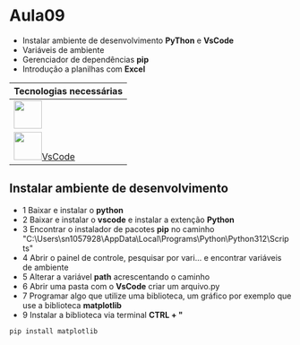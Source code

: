 # Aula09
- Instalar ambiente de desenvolvimento **PyThon** e **VsCode**
- Variáveis de ambiente
- Gerenciador de dependências **pip**
- Introdução a planilhas com **Excel**

|Tecnologias necessárias|
|-|
|[<img src="https://www.python.org/static/img/python-logo.png" style="height:50px">](https://www.python.org/)|
|[<img src="https://logowik.com/content/uploads/images/visual-studio-code7642.jpg" style="height:50px">VsCode](https://code.visualstudio.com/)|

## Instalar ambiente de desenvolvimento
- 1 Baixar e instalar o **python**
- 2 Baixar e instalar o **vscode** e instalar a extenção **Python**
- 3 Encontrar o instalador de pacotes **pip** no caminho "C:\Users\sn1057928\AppData\Local\Programs\Python\Python312\Scripts"
- 4 Abrir o painel de controle, pesquisar por vari... e encontrar variáveis de ambiente
- 5 Alterar a variável **path** acrescentando o caminho
- 6 Abrir uma pasta com o **VsCode** criar um arquivo.py
- 7 Programar algo que utilize uma biblioteca, um gráfico por exemplo que use a biblioteca **matplotlib**
- 9 Instalar a biblioteca via terminal **CTRL + "**
```bash
pip install matplotlib
```
